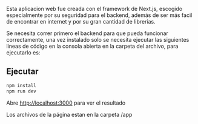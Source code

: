 Esta aplicacion web fue creada con el framework de Next.js, escogido especialmente por su seguridad para el backend, además de ser más facil de encontrar en internet y por su gran cantidad de librerias.

Se necesita correr primero el backend para que pueda funcionar correctamente, una vez instalado solo se necesita ejecutar las siguientes lineas de código en la consola abierta en la carpeta del archivo, para ejecutarlo es:


## Ejecutar 

```bash
npm install
npm run dev
```

Abre [http://localhost:3000](http://localhost:3000) para ver el resultado

Los archivos de la página estan en la carpeta /app
